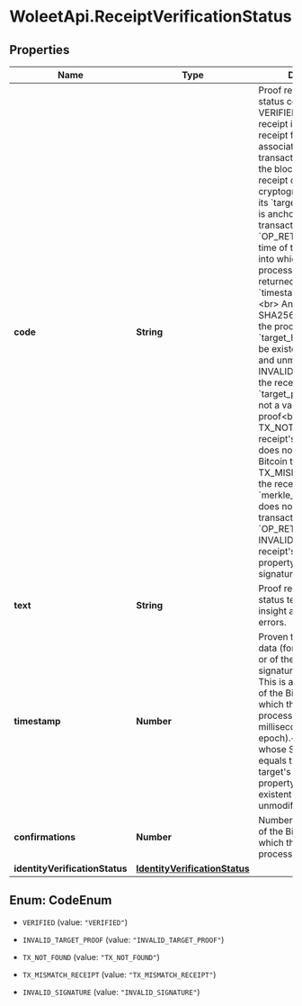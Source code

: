 # WoleetApi.ReceiptVerificationStatus

## Properties
Name | Type | Description | Notes
------------ | ------------- | ------------- | -------------
**code** | **String** | Proof receipt verification status code:&lt;br&gt; - VERIFIED: the proof receipt is verified: the receipt format is valid, the associated Bitcoin transaction is present in the blockchain, and the receipt contains a valid cryptographic proof that its &#x60;target_hash&#x60; property is anchored into the transaction&#39;s &#x60;OP_RETURN&#x60; field. The time of the Bitcoin block into which the anchoring process occurred is returned in the &#x60;timestamp&#x60; property.&lt;br&gt; Any data whose SHA256 hash matches the proof receipt&#39;s &#x60;target_hash&#x60; is proven to be existent at that time and unmodified.&lt;br&gt; - INVALID_TARGET_PROOF: the receipt&#39;s &#x60;target_proof&#x60; property is not a valid Merkle proof&lt;br&gt; - TX_NOT_FOUND: the receipt&#39;s &#x60;tx_id&#x60; property does not point to a valid Bitcoin transaction&lt;br&gt; - TX_MISMATCH_RECEIPT: the receipt&#39;s &#x60;merkle_root&#x60; property does not match the transaction&#39;s &#x60;OP_RETURN&#x60; field&lt;br&gt; - INVALID_SIGNATURE: the receipt&#39;s &#x60;signature&#x60; property is not a valid signature&lt;br&gt;  | [optional] 
**text** | **String** | Proof receipt verification status text giving more insight about verification errors. | [optional] 
**timestamp** | **Number** | Proven timestamp of the data (for a data anchor) or of the signature (for a signature anchor).&lt;br&gt; This is actually the time of the Bitcoin block into which the anchoring process occurred (in milliseconds since Unix epoch).&lt;br&gt; Any data whose SHA256 hash equals this receipt target&#39;s target_hash property is proven to be existent at that time and unmodified.  | [optional] 
**confirmations** | **Number** | Number of confirmations of the Bitcoin block into which the anchoring process occurred. | [optional] 
**identityVerificationStatus** | [**IdentityVerificationStatus**](IdentityVerificationStatus.md) |  | [optional] 


<a name="CodeEnum"></a>
## Enum: CodeEnum


* `VERIFIED` (value: `"VERIFIED"`)

* `INVALID_TARGET_PROOF` (value: `"INVALID_TARGET_PROOF"`)

* `TX_NOT_FOUND` (value: `"TX_NOT_FOUND"`)

* `TX_MISMATCH_RECEIPT` (value: `"TX_MISMATCH_RECEIPT"`)

* `INVALID_SIGNATURE` (value: `"INVALID_SIGNATURE"`)




